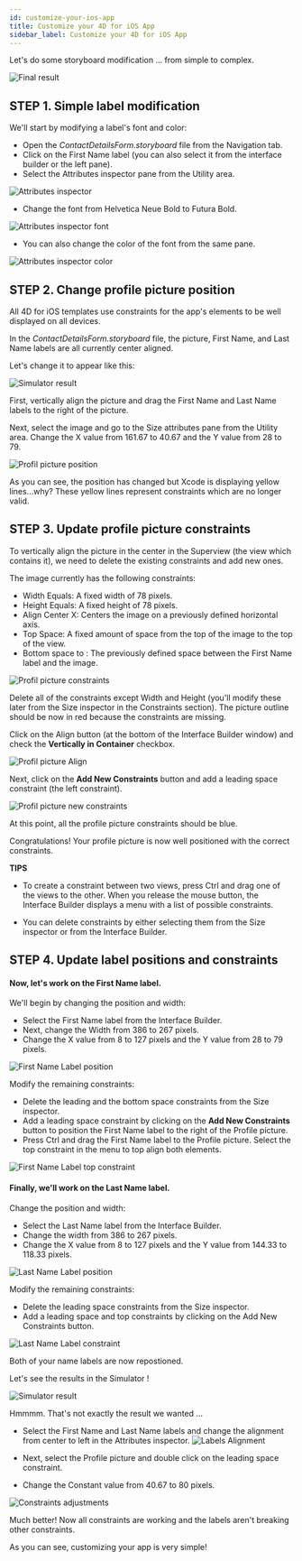 ```yaml
---
id: customize-your-ios-app
title: Customize your 4D for iOS App
sidebar_label: Customize your 4D for iOS App
---
```



Let's do some storyboard modification ... from simple to complex.

![Final result](assets/customize-with-xcode/Simlator-Before-After-Xcode-4D-for-iOS.png)

## STEP 1. Simple label modification

We'll start by modifying a label's font and color:

* Open the *ContactDetailsForm.storyboard* file from the Navigation tab. 
* Click on the First Name label (you can also select it from the interface builder or the left pane).
* Select the Attributes inspector pane from the Utility area.

![Attributes inspector](assets/customize-with-xcode/Attributes-inspector-Xcode-4D-for-iOS.png)

* Change the font from Helvetica Neue Bold to Futura Bold. 

![Attributes inspector font](assets/customize-with-xcode/Attributes-inspector-font-Xcode-4D-for-iOS.png)

* You can also change the color of the font from the same pane.

![Attributes inspector color](assets/customize-with-xcode/Attributes-inspector-color-Xcode-4D-for-iOS.png)


## STEP 2. Change profile picture position


All 4D for iOS templates use constraints for the app's elements to be well displayed on all devices.

In the *ContactDetailsForm.storyboard* file, the picture, First Name, and Last Name labels are all currently center aligned. 

Let's change it to appear like this:

![Simulator result](assets/customize-with-xcode/Simlator-Final-Xcode-4D-for-iOS.png)

First, vertically align the picture and drag the First Name and Last Name labels to the right of the picture.

Next, select the image and go to the Size attributes pane from the Utility area. Change the X value from 161.67 to 40.67 and the Y value from 28 to 79.

![Profil picture position](assets/customize-with-xcode/Profil-picture-position-Xcode-4D-for-iOS.png)

As you can see, the position has changed but Xcode is displaying yellow lines...why?
These yellow lines represent constraints which are no longer valid.


## STEP 3. Update profile picture constraints


To vertically align the picture in the center in the Superview (the view which contains it), we need to delete the existing constraints and add new ones.

The image currently has the following constraints:
* Width Equals: A fixed width of 78 pixels.
* Height Equals: A fixed height of 78 pixels.
* Align Center X: Centers the image on a previously defined horizontal axis.
* Top Space: A fixed amount of space from the top of the image to the top of the view.
* Bottom space to <First Name>: The previously defined space between the First Name label and the image.

![Profil picture constraints](assets/customize-with-xcode/Profil-picture-constraints-Xcode-4D-for-iOS.png)


Delete all of the constraints except Width and Height (you'll modify these later from the Size inspector in the Constraints section). The picture outline should be now in red because the constraints are missing.

Click on the Align button (at the bottom of the Interface Builder window) and check the **Vertically in Container** checkbox.

![Profil picture Align](assets/customize-with-xcode/Profil-picture-Align-Xcode-4D-for-iOS.png)

Next, click on the **Add New Constraints** button and add a leading space constraint (the left constraint).

![Profil picture new constraints](assets/customize-with-xcode/Profil-picture-new-constraints-4D-for-iOS.png)

At this point, all the profile picture constraints should be blue.

Congratulations! Your profile picture is now well positioned with the correct constraints. 



<div markdown="1" class = "tips">

**TIPS**

* To create a constraint between two views, press Ctrl and drag one of the views to the other. When you release the mouse button, the Interface Builder displays a menu with a list of possible constraints.

* You can delete constraints by either selecting them from the Size inspector or from the Interface Builder.
</div>


## STEP 4. Update label positions and constraints


#### Now, let's work on the First Name label.

We'll begin by changing the position and width:
* Select the First Name label from the Interface Builder.
* Next, change the Width from 386 to 267 pixels.
* Change the X value from 8 to 127 pixels and the Y value from 28 to 79 pixels.

![First Name Label position](assets/customize-with-xcode/First-Name-Label-position-Xcode-4D-for-iOS.png)

Modify the remaining constraints:
* Delete the leading and the bottom space constraints from the Size inspector.
* Add a leading space constraint by clicking on the **Add New Constraints** button to position the First Name label to the right of the Profile picture.
* Press Ctrl and drag the First Name label to the Profile picture. Select the top constraint in the menu to top align both elements.

![First Name Label top constraint](assets/customize-with-xcode/First-Name-Label-top-constraint-Xcode-4D-for-iOS.png)


#### Finally, we'll work on the Last Name label.

Change the position and width:
* Select the Last Name label from the Interface Builder.
* Change the width from 386 to 267 pixels.
* Change the X value from 8 to 127 pixels and the Y value from 144.33 to 118.33 pixels.

![Last Name Label position](assets/customize-with-xcode/Last-Name-Label-position-Xcode-4D-for-iOS.png)


Modify the remaining constraints:
* Delete the leading space constraints from the Size inspector.
* Add a leading space and top constraints by clicking on the Add New Constraints button. 


![Last Name Label constraint](assets/customize-with-xcode/Last-Name-Label-constraint-Xcode-4D-for-iOS.png)


Both of your name labels are now repostioned. 

Let's see the results in the Simulator !

![Simulator result](assets/customize-with-xcode/Simulator-Xcode-4D-for-iOS.png)


Hmmmm. That's not exactly the result we wanted ...

* Select the First Name and Last Name labels and change the alignment from center to left in the Attributes inspector. 
![Labels Alignment](assets/customize-with-xcode/Labels-Alignment-Xcode-4D-for-iOS.png)

* Next, select the Profile picture and double click on the leading space constraint.
* Change the Constant value from 40.67 to 80 pixels.

![Constraints adjustments](assets/customize-with-xcode/Constraints-adjustments-Xcode-4D-for-iOS.png)


Much better! Now all constraints are working and the labels aren't breaking other constraints.

As you can see, customizing your app is very simple!






